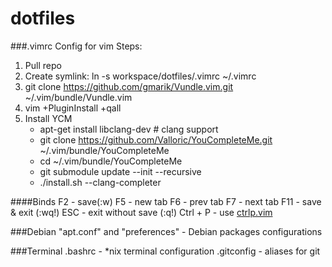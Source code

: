 dotfiles
========

###.vimrc
Config for vim
Steps:

1. Pull repo
2. Create symlink: ln -s workspace/dotfiles/.vimrc ~/.vimrc
3. git clone https://github.com/gmarik/Vundle.vim.git ~/.vim/bundle/Vundle.vim
4. vim +PluginInstall +qall
5. Install YCM
	* apt-get install libclang-dev  # clang support
	* git clone https://github.com/Valloric/YouCompleteMe.git ~/.vim/bundle/YouCompleteMe
	* cd ~/.vim/bundle/YouCompleteMe
	* git submodule update --init --recursive
	* ./install.sh --clang-completer

####Binds
	F2 - save(:w)
	F5  - new tab
	F6  - prev tab
	F7  - next tab
	F11 - save & exit (:wq!)
	ESC - exit without save (:q!)
	Ctrl + P - use [ctrlp.vim](http://kien.github.io/ctrlp.vim/)

###Debian
	"apt.conf" and "preferences"  - Debian packages configurations

###Terminal
	.bashrc - *nix terminal configuration
	.gitconfig - aliases for git
